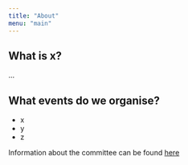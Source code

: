 ```yaml
---
title: "About"
menu: "main"
---
```


## What is x?

...

## What events do we organise?
* x
* y
* z

Information about the committee can be found [here](/committee)
